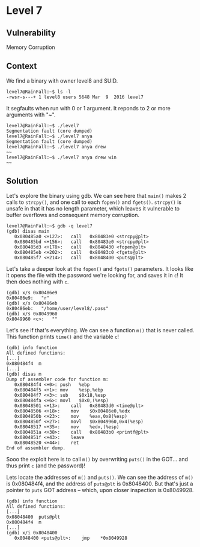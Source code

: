 # Level 7

## Vulnerability

Memory Corruption

## Context

We find a binary with owner level8 and SUID.
```
level7@RainFall:~$ ls -l
-rwsr-s---+ 1 level8 users 5648 Mar  9  2016 level7
```
It segfaults when run with 0 or 1 argument. It reponds to 2 or more arguments with "~".
```
level7@RainFall:~$ ./level7
Segmentation fault (core dumped)
level7@RainFall:~$ ./level7 anya
Segmentation fault (core dumped)
level7@RainFall:~$ ./level7 anya drew
~~
level7@RainFall:~$ ./level7 anya drew win
~~
```

## Solution

Let's explore the binary using gdb. 
We can see here that ```main()``` makes 2 calls to ```strcpy()```, and one call to each ```fopen()``` and ```fgets()```.
```strcpy()``` is unsafe in that it has no length parameter, which leaves it vulnerable to buffer overflows and consequent memory corruption. 
```
level7@RainFall:~$ gdb -q level7
(gdb) disas main
   0x080485a0 <+127>:	call   0x80483e0 <strcpy@plt>
   0x080485bd <+156>:	call   0x80483e0 <strcpy@plt>
   0x080485d3 <+178>:	call   0x8048430 <fopen@plt>
   0x080485eb <+202>:	call   0x80483c0 <fgets@plt>
   0x080485f7 <+214>:	call   0x8048400 <puts@plt>
```
Let's take a deeper look at the ```fopen()``` and ```fgets()``` parameters.
It looks like it opens the file with the password we're looking for, and saves it in ```c```!
It then does nothing with ```c```.
```
(gdb) x/s 0x80486e9
0x80486e9:	 "r"
(gdb) x/s 0x80486eb
0x80486eb:	 "/home/user/level8/.pass"
(gdb) x/s 0x8049960
0x8049960 <c>:	 ""
```
Let's see if that's everything. 
We can see a function ```m()``` that is never called. 
This function prints ```time()``` and the variable ```c```!
```
(gdb) info function
All defined functions:
[...]
0x080484f4  m
[...]
(gdb) disas m
Dump of assembler code for function m:
   0x080484f4 <+0>:	push   %ebp
   0x080484f5 <+1>:	mov    %esp,%ebp
   0x080484f7 <+3>:	sub    $0x18,%esp
   0x080484fa <+6>:	movl   $0x0,(%esp)
   0x08048501 <+13>:	call   0x80483d0 <time@plt>
   0x08048506 <+18>:	mov    $0x80486e0,%edx
   0x0804850b <+23>:	mov    %eax,0x8(%esp)
   0x0804850f <+27>:	movl   $0x8049960,0x4(%esp)
   0x08048517 <+35>:	mov    %edx,(%esp)
   0x0804851a <+38>:	call   0x80483b0 <printf@plt>
   0x0804851f <+43>:	leave
   0x08048520 <+44>:	ret
End of assembler dump.
```
Sooo the exploit here is to call ```m()``` by overwriting ```puts()``` in the GOT... and thus print ```c``` (and the password)!

Lets locate the addresses of ```m()``` and ```puts()```.
We can see the address of ```m()``` is 0x080484f4, and the address of ```puts@plt``` is 0x8048400.
But that's just a pointer to ```puts``` GOT address – which, upon closer inspection is 0x8049928.
```
(gdb) info function
All defined functions:
[...]
0x08048400  puts@plt
0x080484f4  m
[...]
(gdb) x/i 0x8048400
   0x8048400 <puts@plt>:	jmp    *0x8049928
```


